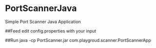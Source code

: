 # PortScannerJava
Simple Port Scanner Java Application

##Feed
edit config.properties with your input

##Run
java -cp PortScanner.jar com.playgroud.scanner.PortScannerApp

